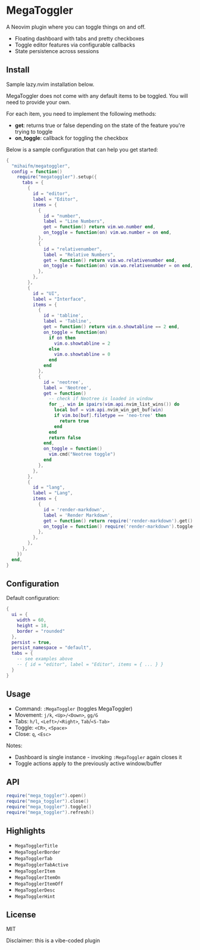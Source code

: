 # MegaToggler

A Neovim plugin where you can toggle things on and off.

- Floating dashboard with tabs and pretty checkboxes
- Toggle editor features via configurable callbacks
- State persistence across sessions

## Install

Sample lazy.nvim installation below.

MegaToggler does not come with any default items to be toggled. You will need to provide your own.

For each item, you need to implement the following methods:
- **get**: returns true or false depending on the state of the feature you're trying to toggle
- **on_toggle**: callback for toggling the checkbox

Below is a sample configuration that can help you get started:

```lua
{
  "mihaifm/megatoggler",
  config = function()
    require("megatoggler").setup({
      tabs = {
        {
          id = "editor",
          label = "Editor",
          items = {
            {
              id = "number",
              label = "Line Numbers",
              get = function() return vim.wo.number end,
              on_toggle = function(on) vim.wo.number = on end,
            },
            {
              id = "relativenumber",
              label = "Relative Numbers",
              get = function() return vim.wo.relativenumber end,
              on_toggle = function(on) vim.wo.relativenumber = on end,
            },
          },
        },
        {
          id = "UI",
          label = "Interface",
          items = {
            {
              id = 'tabline',
              label = 'Tabline',
              get = function() return vim.o.showtabline == 2 end,
              on_toggle = function(on)
                if on then 
                  vim.o.showtabline = 2
                else
                  vim.o.showtabline = 0
                end
              end
            },
            {
              id = 'neotree',
              label = 'Neotree',
              get = function()
                -- check if Neotree is loaded in window
                for _, win in ipairs(vim.api.nvim_list_wins()) do
                  local buf = vim.api.nvim_win_get_buf(win)
                  if vim.bo[buf].filetype == 'neo-tree' then
                    return true
                  end
                end
                return false
              end,
              on_toggle = function()
                vim.cmd("Neotree toggle")
              end
            },
          },
        },
        {
          id = "lang",
          label = "Lang",
          items = {
            {
              id = 'render-markdown',
              label = 'Render Markdown',
              get = function() return require('render-markdown').get() end,
              on_toggle = function() require('render-markdown').toggle() end,
            },
          },
        },
      },
    })
  end,
}
```

## Configuration

Default configuration:

```lua
{
  ui = { 
    width = 60, 
    height = 18, 
    border = "rounded"
  },
  persist = true,
  persist_namespace = "default",
  tabs = {
    -- see examples above
    -- { id = "editor", label = "Editor", items = { ... } }
  }
}
```

## Usage

- Command: `:MegaToggler` (toggles MegaToggler)
- Movement: `j/k`, `<Up>/<Down>`, `gg/G`
- Tabs: `h/l`, `<Left>/<Right>`, `Tab`/`<S-Tab>`
- Toggle: `<CR>`, `<Space>`
- Close: `q`, `<Esc>`

Notes:
- Dashboard is single instance - invoking `:MegaToggler` again closes it
- Toggle actions apply to the previously active window/buffer

## API

```lua
require("mega_toggler").open()
require("mega_toggler").close()
require("mega_toggler").toggle()
require("mega_toggler").refresh()
```

## Highlights

- `MegaTogglerTitle`
- `MegaTogglerBorder`
- `MegaTogglerTab`
- `MegaTogglerTabActive`
- `MegaTogglerItem`
- `MegaTogglerItemOn`
- `MegaTogglerItemOff`
- `MegaTogglerDesc`
- `MegaTogglerHint`

## License

MIT

Disclaimer: this is a vibe-coded plugin
